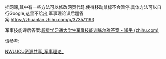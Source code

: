 挂网课,其中有一些方法可以修改网页代码,使得移动鼠标不会暂停,具体方法可以自行Google,这里不给出,军事理论课后题答案:https://zhuanlan.zhihu.com/p/373571193

军事技能课后答案:[超星学习通大学生军事技能训练尔雅答案 - 知乎 (zhihu.com)](https://zhuanlan.zhihu.com/p/406079761)

请参考:

[NWU.ICU资源共享_军事理论_](https://resour.nwu.icu/?dir=uploads/1中国特色课程(毛概马原)/军事理论)